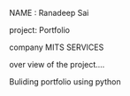 NAME : Ranadeep Sai


project: Portfolio 


company MITS SERVICES 


over view of the project....


Buliding portfolio using python
